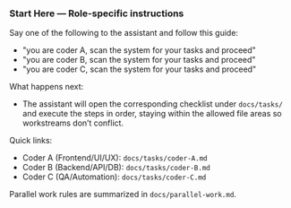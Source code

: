 ### Start Here — Role-specific instructions

Say one of the following to the assistant and follow this guide:

- "you are coder A, scan the system for your tasks and proceed"
- "you are coder B, scan the system for your tasks and proceed"
- "you are coder C, scan the system for your tasks and proceed"

What happens next:
- The assistant will open the corresponding checklist under `docs/tasks/` and execute the steps in order, staying within the allowed file areas so workstreams don’t conflict.

Quick links:
- Coder A (Frontend/UI/UX): `docs/tasks/coder-A.md`
- Coder B (Backend/API/DB): `docs/tasks/coder-B.md`
- Coder C (QA/Automation): `docs/tasks/coder-C.md`

Parallel work rules are summarized in `docs/parallel-work.md`.


